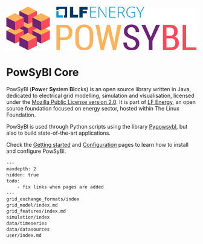 ![PowSyBl Logo](_static/logos/logo_lfe_powsybl.svg)
# PowSyBl Core

PowSyBl (<b>Pow</b>er <b>Sy</b>stem <b>Bl</b>ocks) is an open source library written in Java,
dedicated to electrical grid modelling, simulation and visualisation, licensed under the [Mozilla Public License version 2.0](https://www.mozilla.org/en-US/MPL/2.0/).
It is part of [LF Energy](https://www.lfenergy.org/), an open source foundation focused on energy sector, hosted within The Linux Foundation.

PowSyBl is used through Python scripts using the library [Pypowsybl](https://powsybl.readthedocs.io/projects/pypowsybl/en/stable/), but also 
to build state-of-the-art applications.

Check the [Getting started](../documentation/user/index.md) and [Configuration](../documentation/user/configuration/index.md) pages to learn how to install and configure PowSyBl.

```{toctree}
---
maxdepth: 2
hidden: true
todo:
    - fix links when pages are added
---
grid_exchange_formats/index
grid_model/index.md
grid_features/index.md
simulation/index
data/timeseries
data/datasources
user/index.md
```

